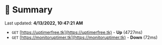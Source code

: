 # 📖 Summary
Last updated: **4/13/2022, 10:47:21 AM**

- `GET` [https://uptimerfree.tk](https://uptimerfree.tk) - **Up** (4727ms)
- `GET` [https://monitoruptimer.tk](https://monitoruptimer.tk) - **Down** (72ms)
